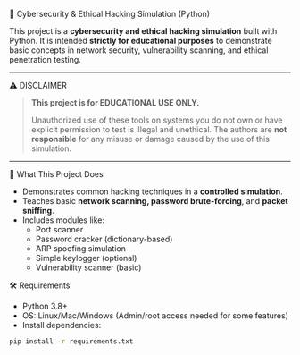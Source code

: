 🔐 Cybersecurity & Ethical Hacking Simulation (Python)

This project is a **cybersecurity and ethical hacking simulation** built with Python. It is intended **strictly for educational purposes** to demonstrate basic concepts in network security, vulnerability scanning, and ethical penetration testing.

---

⚠️ DISCLAIMER

> **This project is for EDUCATIONAL USE ONLY.**
>
> Unauthorized use of these tools on systems you do not own or have explicit permission to test is illegal and unethical. The authors are **not responsible** for any misuse or damage caused by the use of this simulation.

---

🧠 What This Project Does

- Demonstrates common hacking techniques in a **controlled simulation**.
- Teaches basic **network scanning, password brute-forcing**, and **packet sniffing**.
- Includes modules like:
  - Port scanner
  - Password cracker (dictionary-based)
  - ARP spoofing simulation
  - Simple keylogger (optional)
  - Vulnerability scanner (basic)


🛠 Requirements

- Python 3.8+
- OS: Linux/Mac/Windows (Admin/root access needed for some features)
- Install dependencies:
```bash
pip install -r requirements.txt
